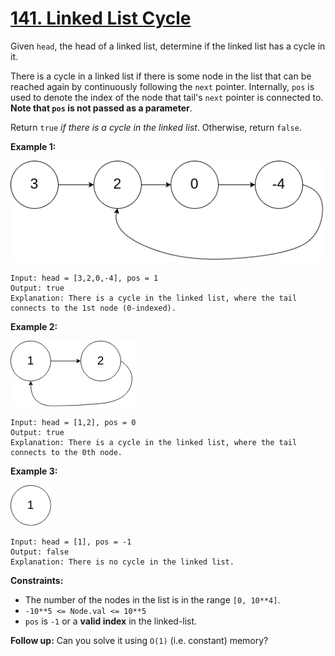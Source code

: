 # [141. Linked List Cycle](https://leetcode.com/problems/linked-list-cycle/)

Given `head`, the head of a linked list, determine if the linked list has a cycle in it.

There is a cycle in a linked list if there is some node in the list that can be reached again by continuously following the `next` pointer. Internally, `pos` is used to denote the index of the node that tail's `next` pointer is connected to. **Note that `pos` is not passed as a parameter**.

Return `true` _if there is a cycle in the linked list_. Otherwise, return `false`.

**Example 1:**

![circularlinkedlist](circularlinkedlist.png)

    Input: head = [3,2,0,-4], pos = 1
    Output: true
    Explanation: There is a cycle in the linked list, where the tail connects to the 1st node (0-indexed).

**Example 2:**

![circularlinkedlist_test2](circularlinkedlist_test2.png)

    Input: head = [1,2], pos = 0
    Output: true
    Explanation: There is a cycle in the linked list, where the tail connects to the 0th node.

**Example 3:**

![circularlinkedlist_test3](circularlinkedlist_test3.png)

    Input: head = [1], pos = -1
    Output: false
    Explanation: There is no cycle in the linked list.

**Constraints:**

- The number of the nodes in the list is in the range `[0, 10**4]`.
- `-10**5 <= Node.val <= 10**5`
- `pos` is `-1` or a **valid index** in the linked-list.

**Follow up:** Can you solve it using `O(1)` (i.e. constant) memory?
